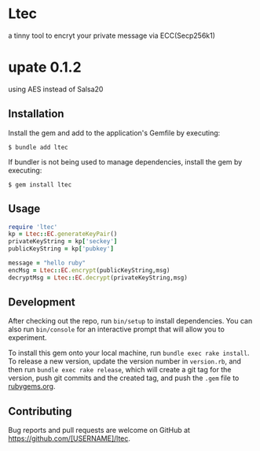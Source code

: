# Ltec

a tinny tool to encryt your private message via ECC(Secp256k1)


# upate 0.1.2
using AES instead of Salsa20 


## Installation

Install the gem and add to the application's Gemfile by executing:

    $ bundle add ltec

If bundler is not being used to manage dependencies, install the gem by executing:

    $ gem install ltec

## Usage

``` ruby
require 'ltec'
kp = Ltec::EC.generateKeyPair()
privateKeyString = kp['seckey']
publicKeyString = kp['pubkey']

message = "hello ruby"
encMsg = Ltec::EC.encrypt(publicKeyString,msg)
decryptMsg = Ltec::EC.decrypt(privateKeyString,msg)

```

## Development

After checking out the repo, run `bin/setup` to install dependencies. You can also run `bin/console` for an interactive prompt that will allow you to experiment.

To install this gem onto your local machine, run `bundle exec rake install`. To release a new version, update the version number in `version.rb`, and then run `bundle exec rake release`, which will create a git tag for the version, push git commits and the created tag, and push the `.gem` file to [rubygems.org](https://rubygems.org).

## Contributing

Bug reports and pull requests are welcome on GitHub at https://github.com/[USERNAME]/ltec.
